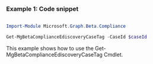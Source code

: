 ### Example 1: Code snippet

```powershell

Import-Module Microsoft.Graph.Beta.Compliance

Get-MgBetaComplianceEdiscoveryCaseTag -CaseId $caseId

```
This example shows how to use the Get-MgBetaComplianceEdiscoveryCaseTag Cmdlet.

